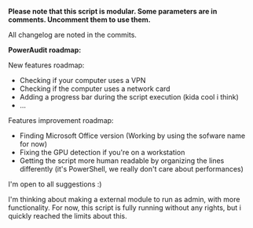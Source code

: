 **Please note that this script is modular. Some parameters are in comments. Uncomment them to use them.**

All changelog are noted in the commits.

**PowerAudit roadmap:**

New features roadmap:
- Checking if your computer uses a VPN
- Checking if the computer uses a network card
- Adding a progress bar during the script execution (kida cool i think)
- ...

Features improvement roadmap:
- Finding Microsoft Office version (Working by using the sofware name for now)
- Fixing the GPU detection if you're on a workstation
- Getting the script more human readable by organizing the lines differently (it's PowerShell, we really don't care about performances)

I'm open to all suggestions :)


I'm thinking about making a external module to run as admin, with more functionality.
For now, this script is fully running without any rights, but i quickly reached the limits about this.
